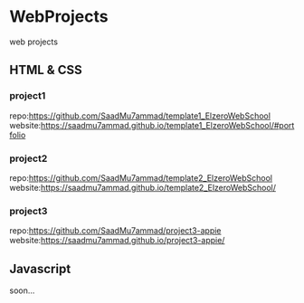 # WebProjects
web projects

## HTML & CSS

### project1
repo:https://github.com/SaadMu7ammad/template1_ElzeroWebSchool
website:https://saadmu7ammad.github.io/template1_ElzeroWebSchool/#portfolio


### project2
repo:https://github.com/SaadMu7ammad/template2_ElzeroWebSchool
website:https://saadmu7ammad.github.io/template2_ElzeroWebSchool/


### project3
repo:https://github.com/SaadMu7ammad/project3-appie
website:https://saadmu7ammad.github.io/project3-appie/


## Javascript
soon...
